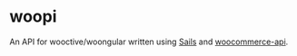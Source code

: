 # woopi

An API for wooctive/woongular written using [Sails](http://sailsjs.org) and [woocommerce-api](https://www.npmjs.com/package/woocommerce-api).
